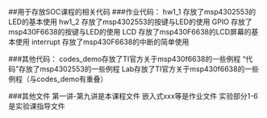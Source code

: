 ##用于存放SOC课程的相关代码
###作业代码：
hw1_1 存放了msp4302553的LED的基本使用
hw1_2 存放了msp4302553的按键与LED的使用
GPIO 存放了msp430F6638的按键与LED的使用
LCD 存放了msp430F6638的LCD屏幕的基本使用
interrupt 存放了msp430F6638的中断的简单使用

###其他代码：
codes_demo存放了TI官方关于msp430f6638的一些例程
“代码”存放了msp4302553的一些例程
Lab存放了TI官方关于msp430f6638的一些例程（与codes_demo有重叠）

###其他文件
第一讲-第九讲是本课程文件
嵌入式xxx等是作业文件
实验部分1-6是实验课指导文件

